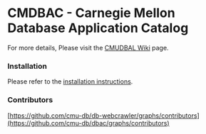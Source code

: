 # CMDBAC - Carnegie Mellon Database Application Catalog

For more details, Please visit the [CMUDBAL Wiki](https://github.com/cmu-db/dbac/wiki "CMDBAC Wiki") page.

### Installation

Please refer to the [installation instructions](https://github.com/cmu-db/dbac/wiki/Installation).

### Contributors

[https://github.com/cmu-db/db-webcrawler/graphs/contributors](https://github.com/cmu-db/dbac/graphs/contributors)

